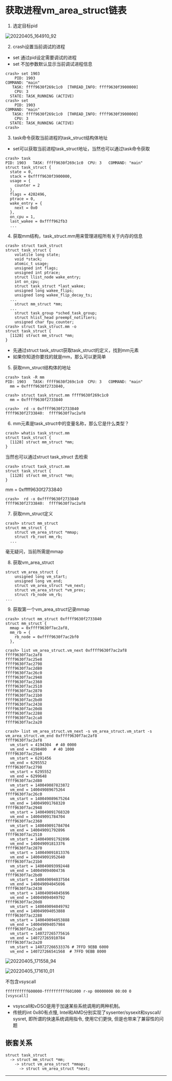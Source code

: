 # 获取进程vm_area_struct链表




1. 选定目标pid

![20220405_164910_92](image/20220405_164910_92.png)

2. crash设置当前调试的进程

* set 通过pid设定需要调试的进程
* set 不加参数默认显示当前调试进程信息

```
crash> set 1903
    PID: 1903
COMMAND: "main"
   TASK: ffff9630f269c1c0  [THREAD_INFO: ffff9630f3900000]
    CPU: 3
  STATE: TASK_RUNNING (ACTIVE)
crash> set
    PID: 1903
COMMAND: "main"
   TASK: ffff9630f269c1c0  [THREAD_INFO: ffff9630f3900000]
    CPU: 3
  STATE: TASK_RUNNING (ACTIVE)
crash>
```



3. task命令获取当前进程的task_struct结构体地址

* set可以获取当前进程task_struct地址，当然也可以通过task命令获取

```
crash> task
PID: 1903   TASK: ffff9630f269c1c0  CPU: 3   COMMAND: "main"
struct task_struct {
  state = 0,
  stack = 0xffff9630f3900000,
  usage = {
    counter = 2
  },
  flags = 4202496,
  ptrace = 0,
  wake_entry = {
    next = 0x0
  },
  on_cpu = 1,
  last_wakee = 0xffff962fb3
  ...
```


4. 获取mm结构，task_struct.mm用来管理进程所有关于内存的信息

```
crash> struct task_struct
struct task_struct {
    volatile long state;
    void *stack;
    atomic_t usage;
    unsigned int flags;
    unsigned int ptrace;
    struct llist_node wake_entry;
    int on_cpu;
    struct task_struct *last_wakee;
    unsigned long wakee_flips;
    unsigned long wakee_flip_decay_ts;
  ...
    struct mm_struct *mm;
  ...
    struct task_group *sched_task_group;
    struct hlist_head preempt_notifiers;
    unsigned char fpu_counter;
crash> struct task_struct.mm -o
struct task_struct {
  [1128] struct mm_struct *mm;
}

```

* 先通过struct task_struct获取task_struct的定义，找到mm元素
* 如果你知道你要找的就是mm，那么可以更简单


5. 获取mm_struct结构体的地址

```
crash> task -R mm
PID: 1903   TASK: ffff9630f269c1c0  CPU: 3   COMMAND: "main"
  mm = 0xffff9630f2733840,
```



```
crash> struct task_struct.mm ffff9630f269c1c0
  mm = 0xffff9630f2733840
```

```
crash>  rd -x 0xffff9630f2733840
ffff9630f2733840:  ffff9630f7ac2af8
```


6. mm元素是task_struct中的变量名称，那么它是什么类型？

```
crash> whatis task_struct.mm
struct task_struct {
  [1128] struct mm_struct *mm;
}
```

当然也可以通过struct task_struct 去检索

```
crash> struct task_struct.mm
struct task_struct {
  [1128] struct mm_struct *mm;
}
```

mm = 0xffff9630f2733840

```
crash>  rd -x 0xffff9630f2733840
ffff9630f2733840:  ffff9630f7ac2af8
```


7. 获取mm_struct定义

```
crash> struct mm_struct
struct mm_struct {
    struct vm_area_struct *mmap;
    struct rb_root mm_rb;
  ...
```

毫无疑问，当前所需是mmap




8. 获取vm_area_struct

```
struct vm_area_struct {
    unsigned long vm_start;
    unsigned long vm_end;
    struct vm_area_struct *vm_next;
    struct vm_area_struct *vm_prev;
    struct rb_node vm_rb;
...
```


9. 获取第一个vm_area_struct记录mmap

```
crash> struct mm_struct 0xffff9630f2733840
struct mm_struct {
  mmap = 0xffff9630f7ac2af8,
  mm_rb = {
    rb_node = 0xffff9630f7ac2bf0
  },

```


```
crash> list vm_area_struct.vm_next 0xffff9630f7ac2af8
ffff9630f7ac2af8
ffff9630f7ac25e8
ffff9630f7ac2798
ffff9630f7ac2d80
ffff9630f7ac26c0
ffff9630f7ac2948
ffff9630f7ac2360
ffff9630f7ac2510
ffff9630f7ac2870
ffff9630f7ac21b0
ffff9630f7ac2bd0
ffff9630f7ac2438
ffff9630f7ac20d8
ffff9630f7ac2288
ffff9630f7ac2ca8
ffff9630f7ac2a20
```



```
crash> list vm_area_struct.vm_next -s vm_area_struct.vm_start -s vm_area_struct.vm_end 0xffff9630f7ac2af8
ffff9630f7ac2af8
  vm_start = 4194304  # 40 0000
  vm_end = 4198400   # 40 1000
ffff9630f7ac25e8
  vm_start = 6291456
  vm_end = 6295552
ffff9630f7ac2798
  vm_start = 6295552
  vm_end = 6299648
ffff9630f7ac2d80
  vm_start = 140049087823872
  vm_end = 140049089675264
ffff9630f7ac26c0
  vm_start = 140049089675264
  vm_end = 140049091768320
ffff9630f7ac2948
  vm_start = 140049091768320
  vm_end = 140049091784704
ffff9630f7ac2360
  vm_start = 140049091784704
  vm_end = 140049091792896
ffff9630f7ac2510
  vm_start = 140049091792896
  vm_end = 140049091813376
ffff9630f7ac2870
  vm_start = 140049091813376
  vm_end = 140049091952640
ffff9630f7ac21b0
  vm_start = 140049093992448
  vm_end = 140049094004736
ffff9630f7ac2bd0
  vm_start = 140049094037504
  vm_end = 140049094045696
ffff9630f7ac2438
  vm_start = 140049094045696
  vm_end = 140049094049792
ffff9630f7ac20d8
  vm_start = 140049094049792
  vm_end = 140049094053888
ffff9630f7ac2288
  vm_start = 140049094053888
  vm_end = 140049094057984
ffff9630f7ac2ca8
  vm_start = 140727265775616
  vm_end = 140727265910784
ffff9630f7ac2a20
  vm_start = 140727266533376 # 7FFD 9EBB 6000
  vm_end = 140727266541568  # 7FFD 9EBB 8000

```


![20220405_171558_94](image/20220405_171558_94.png)

![20220405_171610_01](image/20220405_171610_01.png)

不包含vsyscall

```
ffffffffff600000-ffffffffff601000 r-xp 00000000 00:00 0                  [vsyscall]
```

* vsyscall和vDSO是用于加速某些系统调用的两种机制。
* 传统的int 0x80有点慢, Intel和AMD分别实现了sysenter/sysexit和syscall/ sysret, 即所谓的快速系统调用指令, 使用它们更快, 但是也带来了兼容性的问题


## 嵌套关系


```
struct task_struct
  -> struct mm_struct *mm;
    -> struct vm_area_struct *mmap;
      -> struct vm_area_struct *next;
```




---
